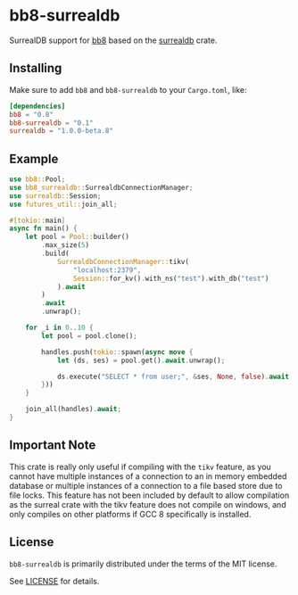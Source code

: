 # bb8-surrealdb

SurrealDB support for [bb8] based on the [surrealdb] crate.

[bb8]: https://crates.io/crates/bb8
[surrealdb]: https://crates.io/crates/surrealdb

## Installing

Make sure to add `bb8` and `bb8-surrealdb` to your `Cargo.toml`, like:

```toml
[dependencies]
bb8 = "0.8"
bb8-surrealdb = "0.1"
surrealdb = "1.0.0-beta.8"
```

## Example

```rust
use bb8::Pool;
use bb8_surrealdb::SurrealdbConnectionManager;
use surrealdb::Session;
use futures_util::join_all;

#[tokio::main]
async fn main() {
    let pool = Pool::builder()
        .max_size(5)
        .build(
            SurrealdbConnectionManager::tikv(
                "localhost:2379",
                Session::for_kv().with_ns("test").with_db("test")
            ).await
        )
        .await
        .unwrap();

    for _i in 0..10 {
        let pool = pool.clone();

        handles.push(tokio::spawn(async move {
            let (ds, ses) = pool.get().await.unwrap();

            ds.execute("SELECT * from user;", &ses, None, false).await.unwrap();
        }))
    }

    join_all(handles).await;
}
```

## Important Note

This crate is really only useful if compiling with the `tikv` feature, as you cannot have multiple instances of a connection to an in memory embedded database or multiple instances of a connection to a file based store due to file locks. This feature has not been included by default to allow compilation as the surreal crate with the tikv feature does not compile on windows, and only compiles on other platforms if GCC 8 specifically is installed.

## License

`bb8-surrealdb` is primarily distributed under the terms of the MIT license.

See [LICENSE] for details.

[license]: LICENSE
